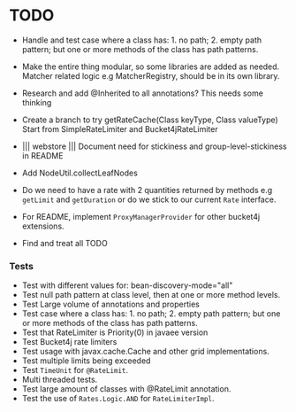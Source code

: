 # TODO

- Handle and test case where a class has: 1. no path; 2. empty path pattern; but one or more methods of the class has path patterns.

- Make the entire thing modular, so some libraries are added as needed.
  Matcher related logic e.g MatcherRegistry, should be in its own library.
  
- Research and add @Inherited to all annotations? This needs some thinking
  
- Create a branch to try getRateCache(Class keyType, Class valueType)
  Start from SimpleRateLimiter and Bucket4jRateLimiter  

- ||| webstore ||| Document need for stickiness and group-level-stickiness in README
  
- Add NodeUtil.collectLeafNodes
  
- Do we need to have a rate with 2 quantities returned by methods e.g
  `getLimit` and `getDuration` or do we stick to our current `Rate` interface.
  
- For README, implement `ProxyManagerProvider` for other bucket4j extensions.

- Find and treat all TODO

### Tests

- Test with different values for: bean-discovery-mode="all"
- Test null path pattern at class level, then at one or more method levels.
- Test Large volume of annotations and properties
- Test case where a class has: 1. no path; 2. empty path pattern; but one or more methods of the class has path patterns.
- Test that RateLimiter is Priority(0) in javaee version
- Test Bucket4j rate limiters
- Test usage with javax.cache.Cache and other grid implementations.
- Test multiple limits being exceeded
- Test `TimeUnit` for `@RateLimit`.
- Multi threaded tests.
- Test large amount of classes with @RateLimit annotation.
- Test the use of `Rates.Logic.AND` for `RateLimiterImpl`.

